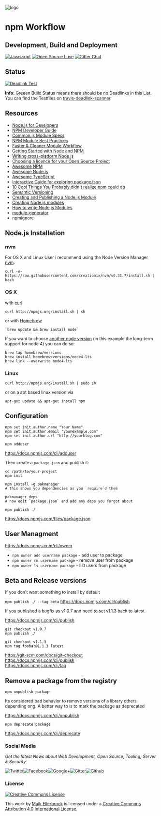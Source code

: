 ![logo](https://github.frapsoft.com/top/npm-logo.png)

# npm Workflow
## Development, Build and Deployment

[![Javascript](https://badges.frapsoft.com/javascript/code/javascript.svg?v=101)](https://github.com/ellerbrock/javascript-badges/) [![Open Source Love](https://badges.frapsoft.com/os/v1/open-source.svg?v=102)](https://github.com/ellerbrock/open-source-badge/) [![Gitter Chat](https://badges.gitter.im/frapsoft/frapsoft.svg)](https://gitter.im/frapsoft/frapsoft/)


## Status

[![Deadlink Test](https://travis-ci.org/ellerbrock/publishing-npm-packages.svg?branch=master)](https://travis-ci.org/ellerbrock/publishing-npm-packages) 

**Info:** Greeen Build Status means there should be no Deadlinks in this List.<br>
You can find the Testfiles on [travis-deadlink-scanner](https://github.com/ellerbrock/travis-deadlink-scanner).


## Resources

-   [Node.js for Developers](https://github.com/ellerbrock/node.js-for-developers)
-   [NPM Developer Guide](https://docs.npmjs.com/misc/developers)
-   [Common.js Module Specs](http://www.commonjs.org/specs/modules/1.0/)
-   [NPM Module Best Practices](https://github.com/mattdesl/module-best-practices)
-   [Faster & Cleaner Module Workflow](https://mattdesl.svbtle.com/faster-and-cleaner-modules)
-   [Getting Started with Node and NPM](https://github.com/Microsoft/nodejs-guidelines/blob/master/getting-started.md)
-   [Writing cross-platform Node.js](http://shapeshed.com/writing-cross-platform-node/)
-   [Choosing a licence for your Open Source Project](https://github.com/ellerbrock/tutorial-choosing-open-source-licence)
-   [Awesome NPM](https://github.com/sindresorhus/awesome-npm)
-   [Awesome Node.js](https://github.com/sindresorhus/awesome-nodejs)
-   [Awesome TypeScript](https://github.com/ellerbrock/awesome-typescript)
-   [Interactive Guide for exploring package.json](http://browsenpm.org/package.json)
-   [10 Cool Things You Probably didn't realize npm could do](http://blog.izs.me/post/1675072029/10-cool-things-you-probably-didnt-realize-npm-could-do)
-   [Semantic Versioning](http://semver.org/)
-   [Creating and Publishing a Node.js Module](https://quickleft.com/blog/creating-and-publishing-a-node-js-module/)
-   [Creating Node.js modules](https://docs.npmjs.com/getting-started/creating-node-modules)
-   [How to write Node.js Modules](http://www.hacksparrow.com/how-to-write-node-js-modules.html)
-   [module-generator](https://github.com/hughsk/module-generator)
-   [npmignore](https://www.npmjs.com/package/npmignore)

## Node.js Installation

### nvm

For OS X and Linux User i recommend using the Node Version Manager [nvm](https://github.com/creationix/nvm).

`curl -o- https://raw.githubusercontent.com/creationix/nvm/v0.31.7/install.sh | bash`  

### OS X

with [curl](https://curl.haxx.se/)

    curl http://npmjs.org/install.sh | sh

or with [Homebrew](http://brew.sh/)

    `brew update && brew install node`

If you want to choose [another node version](https://github.com/Homebrew/homebrew-versions) (in this example the long-term support for node 4) you can do so:

    brew tap homebrew/versions
    brew install homebrew/versions/node4-lts
    brew link --overwrite node4-lts

### Linux

    curl http://npmjs.org/install.sh | sudo sh

or on a apt based linux version via

    apt-get update && apt-get install npm

## Configuration

    npm set init.author.name "Your Name"
    npm set init.author.email "you@example.com"
    npm set init.author.url "http://yourblog.com"

    npm adduser

<https://docs.npmjs.com/cli/adduser>

Then create a `package.json` and publish it:

    cd /path/to/your-project
    npm init

    npm install -g pakmanager
    # this shows you dependencies as you `require`d them

    pakmanager deps
    # now edit `package.json` and add any deps you forgot about

    npm publish ./

<https://docs.npmjs.com/files/package.json>

## User Managment

<https://docs.npmjs.com/cli/owner>

-   `npm owner add username package` - add user to package  
-   `npm owner rm username package` - remove user from package
-   `npm owner ls username package` - list users from package

## Beta and Release versions

If you don't want something to install by default

`npm publish ./ --tag beta` <https://docs.npmjs.com/cli/publish>

If you published a bugfix as v1.0.7 and need to set v1.1.3 back to latest

<https://docs.npmjs.com/cli/publish>

    git checkout v1.0.7
    npm publish ./

    git checkout v1.1.3
    npm tag foobar@1.1.3 latest

<https://git-scm.com/docs/git-checkout><br>
<https://docs.npmjs.com/cli/publish><br>
<https://docs.npmjs.com/cli/tag>

## Remove a package from the registry

`npm unpublish package`

Its considered bad behavior to remove versions of a library others depending ong. A better way to is to mark the package as deprecated

<https://docs.npmjs.com/cli/unpublish>

`npm deprecate package`

<https://docs.npmjs.com/cli/deprecate>


### Social Media

*Get the latest News about Web Development, Open Source, Tooling, Server & Security*

[![Twitter](https://github.frapsoft.com/social/twitter.png)](https://twitter.com/frapsoft/)[![Facebook](https://github.frapsoft.com/social/facebook.png)](https://www.facebook.com/frapsoft/)[![Google+](https://github.frapsoft.com/social/google-plus.png)](https://plus.google.com/116540931335841862774)[![Gitter](https://github.frapsoft.com/social/gitter.png)](https://gitter.im/frapsoft/frapsoft/)[![Github](https://github.frapsoft.com/social/github.png)](https://github.com/ellerbrock/)


### License 

<a rel="license" href="http://creativecommons.org/licenses/by/4.0/"><img alt="Creative Commons License" style="border-width:0" src="https://i.creativecommons.org/l/by/4.0/88x31.png" /></a><br />

This work by <a xmlns:cc="http://creativecommons.org/ns#" href="https://github.com/ellerbrock/" property="cc:attributionName" rel="cc:attributionURL">Maik Ellerbrock</a> is licensed under a <a rel="license" href="http://creativecommons.org/licenses/by/4.0/">Creative Commons Attribution 4.0 International License</a>.